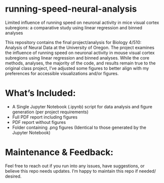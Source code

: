 # running-speed-neural-analysis
Limited influence of running speed on neuronal activity in mice visual cortex subregions: a comparative study using linear regression and binned analyses

This repository contains the final project/analysis for Biology 4/510: Analysis of Neural Data at the University of Oregon. The project examines the influence of running speed on neuronal activity in mouse visual cortex subregions using linear regression and binned analyses. While the core methods, analyses, the majority of the code, and results remain true to the original class project, I’ve adjusted some figures to better align with my preferences for accessible visualizations and/or figures.

# What’s Included:
- A Single Jupyter Notebook (.ipynb) script for data analysis and figure generation (per project requirements)
- Full PDF report including figures
- PDF report without figures
- Folder containing .png figures (Identical to those generated by the Jupyter Notebook)

# Maintenance & Feedback:
Feel free to reach out if you run into any issues, have suggestions, or believe this repo needs updates. I’m happy to maintain this repo if needed/ desired.
